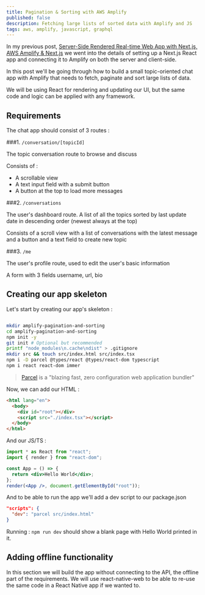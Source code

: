 ```yaml
---
title: Pagination & Sorting with AWS Amplify
published: false
description: Fetching large lists of sorted data with Amplify and JS
tags: aws, amplify, javascript, graphql
---
```


In my previous post, [Server-Side Rendered Real-time Web App with Next.js, AWS Amplify & Next.js](https://dev.to/rakannimer/server-side-rendered-real-time-web-app-with-next-js-aws-amplify-graphql-2j49) we went into the details of setting up a Next.js React app and connecting it to Amplify on both the server and client-side.

In this post we'll be going through how to build a small topic-oriented chat app with Amplify that needs to fetch, paginate and sort large lists of data.

We will be using React for rendering and updating our UI, but the same code and logic can be applied with any framework.

## Requirements

The chat app should consist of 3 routes :

###1. `/conversation/[topicId]`

The topic conversation route to browse and discuss

Consists of :

- A scrollable view
- A text input field with a submit button
- A button at the top to load more messages

###2. `/conversations`

The user's dashboard route. A list of all the topics sorted by last update date in descending order (newest always at the top)

Consists of a scroll view with a list of conversations with the latest message and a button and a text field to create new topic

###3. `/me`

The user's profile route, used to edit the user's basic information

A form with 3 fields username, url, bio

## Creating our app skeleton

Let's start by creating our app's skeleton :

```sh

mkdir amplify-pagination-and-sorting
cd amplify-pagination-and-sorting
npm init -y
git init # Optional but recommended
printf "node_modules\n.cache\ndist" > .gitignore
mkdir src && touch src/index.html src/index.tsx
npm i -D parcel @types/react @types/react-dom typescript
npm i react react-dom immer
```

> [Parcel](https://parceljs.org/) is a "blazing fast, zero configuration web application bundler"

Now, we can add our HTML :

```html
<html lang="en">
  <body>
    <div id="root"></div>
    <script src="./index.tsx"></script>
  </body>
</html>
```

And our JS/TS :

```jsx
import * as React from "react";
import { render } from "react-dom";

const App = () => {
  return <div>Hello World</div>;
};
render(<App />, document.getElementById("root"));
```

And to be able to run the app we'll add a dev script to our package.json

```json
"scripts": {
  "dev": "parcel src/index.html"
}
```

Running : `npm run dev` should show a blank page with Hello World printed in it.

## Adding offline functionality

In this section we will build the app without connecting to the API, the offline part of the requirements. We will use react-native-web to be able to re-use the same code in a React Native app if we wanted to.

>
